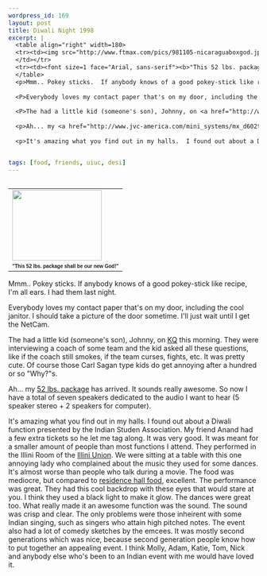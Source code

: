 ```yaml
--- 
wordpress_id: 169
layout: post
title: Diwali Night 1998
excerpt: |
  <table align="right" width=180>
  <tr><td><img src="http://www.ftmax.com/pics/981105-nicaraguaboxgod.jpg" width="180" height="142">
  </td></tr>
  <tr><td><font size=1 face="Arial, sans-serif"><b>"This 52 lbs. package shall be our new God!"</b></font></td></tr>
  </table>
  <p>Mmm.. Pokey sticks.  If anybody knows of a good pokey-stick like recipe, I'm all ears.  I had them last night.  
  
  <P>Everybody loves my contact paper that's on my door, including the cool janitor.  I should take a picture of the door sometime.  I'll just wait until I get the NetCam.
  
  <P>The had a little kid (someone's son), Johnny, on <a href="http://www.kqrs.com/">KQ</a> this morning.  They were interviewing a coach of some team and the kid asked all these questions, like if the coach still smokes, if the team curses, fights, etc.  It was pretty cute.  Of course those Carl Sagan type kids do get annoying after a hundred or so "Why?"s.
  
  <p>Ah... my <a href="http://www.jvc-america.com/mini_systems/mx_d602t.html">52 lbs. package</a> has arrived.  It sounds really awesome.  So now I have a total of seven speakers dedicated to the audio I want to hear (5 speaker stereo + 2 speakers for computer).
  
  <p>It's amazing what you find out in my halls.  I found out about a Diwali function presented by the Indian Studen Association.  My friend Anand had a few extra tickets so he let me tag along.  It was very good.  It was meant for a smaller ammount of people than most functions I attend.  They performed in the Illini Room of the <a href="http://www.union.uiuc.edu">Illini Union</a>.  We were sitting at a table with this one annoying lady who complained about the music they used for some dances.  It's almost worse than people who talk during a movie.  The food was mediocre, but compared to <a href="http://www.urh.uiuc.edu/dining/DS_index.html">residence hall food</a>, excellent.  The performance was great.  They had this cool backdrop with these eyes that would stare at you.  I think they used a black light to make it glow.  The dances were great too.  What really made it an awesome function was the sound.  The sound was crisp and clear.  The only problems were those inheirent with some Indian singing, such as singers who attain high pitched notes.  The event also had a lot of comedy sketches by the emcees.  It was mostly second generations which was nice, because second generation people know how to put together an appealing event.  I think Molly, Adam, Katie, Tom, Nick and anybody else who's been to an Indian event with me would have loved it.


tags: [food, friends, uiuc, desi]
---
```


<table align="right" width=180>
<tr><td><img src="http://www.ftmax.com/pics/981105-nicaraguaboxgod.jpg" width="180" height="142">
</td></tr>
<tr><td><font size=1 face="Arial, sans-serif"><b>"This 52 lbs. package shall be our new God!"</b></font></td></tr>
</table>
<p>Mmm.. Pokey sticks.  If anybody knows of a good pokey-stick like recipe, I'm all ears.  I had them last night.  

<P>Everybody loves my contact paper that's on my door, including the cool janitor.  I should take a picture of the door sometime.  I'll just wait until I get the NetCam.

<P>The had a little kid (someone's son), Johnny, on <a href="http://www.kqrs.com/">KQ</a> this morning.  They were interviewing a coach of some team and the kid asked all these questions, like if the coach still smokes, if the team curses, fights, etc.  It was pretty cute.  Of course those Carl Sagan type kids do get annoying after a hundred or so "Why?"s.

<p>Ah... my <a href="http://www.jvc-america.com/mini_systems/mx_d602t.html">52 lbs. package</a> has arrived.  It sounds really awesome.  So now I have a total of seven speakers dedicated to the audio I want to hear (5 speaker stereo + 2 speakers for computer).

<p>It's amazing what you find out in my halls.  I found out about a Diwali function presented by the Indian Studen Association.  My friend Anand had a few extra tickets so he let me tag along.  It was very good.  It was meant for a smaller amount of people than most functions I attend.  They performed in the Illini Room of the <a href="http://www.union.uiuc.edu">Illini Union</a>.  We were sitting at a table with this one annoying lady who complained about the music they used for some dances.  It's almost worse than people who talk during a movie.  The food was mediocre, but compared to <a href="http://www.urh.uiuc.edu/dining/DS_index.html">residence hall food</a>, excellent.  The performance was great.  They had this cool backdrop with these eyes that would stare at you.  I think they used a black light to make it glow.  The dances were great too.  What really made it an awesome function was the sound.  The sound was crisp and clear.  The only problems were those inheirent with some Indian singing, such as singers who attain high pitched notes.  The event also had a lot of comedy sketches by the emcees.  It was mostly second generations which was nice, because second generation people know how to put together an appealing event.  I think Molly, Adam, Katie, Tom, Nick and anybody else who's been to an Indian event with me would have loved it.

